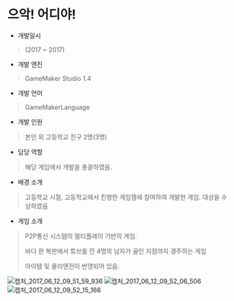 # 으악! 어디야!

- 개발일시
> (2017 ~ 2017)
- 개발 엔진
> GameMaker Studio 1.4
- 개발 언어
> GameMakerLanguage
- 개발 인원
> 본인 외 고등학교 친구 2명(3명)
- 담당 역할
> 해당 게임에서 개발을 총괄하였음.
- 배경 소개
> 고등학교 시절, 고등학교에서 진행한 게임잼에 참여하여 개발한 게임.
> 대상을 수상하였음

- 게임 소개
> P2P통신 시스템의 멀티플레이 기반의 게임.
>
> 바다 한 복판에서 튜브를 낀 4명의 남자가 골인 지점까지 경주하는 게임
>
> 아이템 및 물리엔진이 반영되어 있음.
>

![캡처_2017_06_12_09_51_59_936](https://github.com/dipper1002/dipper1002/assets/42773970/bf54cc7f-7e8e-4a30-9eb3-d2d6c239e71f)
![캡처_2017_06_12_09_52_06_506](https://github.com/dipper1002/dipper1002/assets/42773970/e21347c3-609c-4830-81ee-a51b40d98ed1)
![캡처_2017_06_12_09_52_15_166](https://github.com/dipper1002/dipper1002/assets/42773970/1fcb0f31-f524-4a46-93bc-eb7ded951156)
